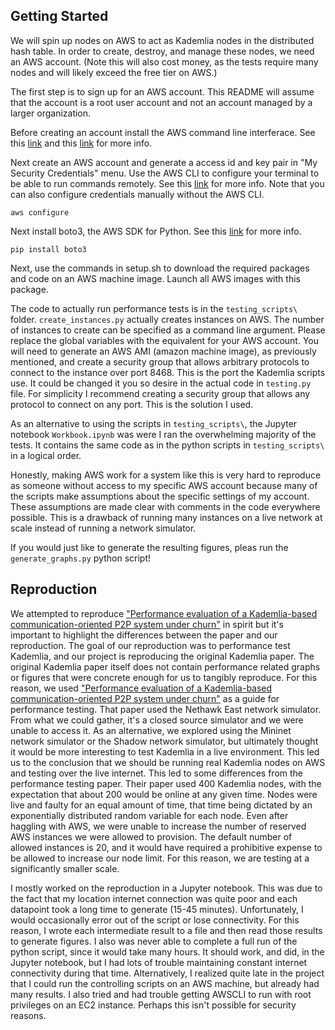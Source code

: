 ## Getting Started

We will spin up nodes on AWS to act as Kademlia nodes in the distributed hash table. In order to create, destroy, and manage these nodes, we need an AWS account. (Note this will also cost money, as the tests require many nodes and will likely exceed the free tier on AWS.)

The first step is to sign up for an AWS account. This README will assume that the account is a root user account and not an account managed by a larger organization.

Before creating an account install the AWS command line interferace. See this [link](https://docs.aws.amazon.com/cli/latest/userguide/cli-chap-welcome.html) and this [link](https://github.com/aws/aws-cli) for more info.

Next create an AWS account and generate a access id and key pair in "My Security Credentials" menu. Use the AWS CLI to configure your terminal to be able to run commands remotely. See this [link](https://github.com/aws/aws-cli) for more info. Note that you can also configure credentials manually without the AWS CLI.

`aws configure`

Next install boto3, the AWS SDK for Python. See this [link](https://github.com/boto/boto3) for more info.

`pip install boto3`

Next,  use the commands in setup.sh to download the required packages and code on an AWS machine image. Launch all AWS images with this package.

The code to actually run performance tests is in the `testing_scripts\` folder. `create_instances.py` actually creates instances on AWS. The number of instances to create can be specified as a command line argument. Please replace the global variables with the equivalent for your AWS account. You will need to generate an AWS AMI (amazon machine image), as previously mentioned, and create a security group that allows arbitrary protocols to connect to the instance over port 8468. This is the port the Kademlia scripts use. It could be changed it you so desire in the actual code in `testing.py` file. For simplicity I recommend creating a security group that allows any protocol to connect on any port. This is the solution I used.

As an alternative to using the scripts in `testing_scripts\`, the Jupyter notebook `Workbook.ipynb` was were I ran the overwhelming majority of the tests. It contains the same code as in the python scripts in `testing_scripts\` in a logical order.

Honestly, making AWS work for a system like this is very hard to reproduce as someone without access to my specific AWS account because many of the scripts make assumptions about the specific settings of my account. These assumptions are made clear with comments in the code everywhere possible. This is a drawback of running many instances on a live network at scale instead of running a network simulator.

If you would just like to generate the resulting figures, pleas run the `generate_graphs.py` python script!

## Reproduction

We attempted to reproduce ["Performance evaluation of a Kademlia-based communication-oriented P2P system under churn"](https://www.sciencedirect.com/science/article/abs/pii/S1389128609002990?via%3Dihub) in spirit but it's important to highlight the differences between the paper and our reproduction. The goal of our reproduction was to performance test Kademlia, and our project is reproducing the original Kademlia paper. The original Kademlia paper itself does not contain performance related graphs or figures that were concrete enough for us to tangibly reproduce. For this reason, we used ["Performance evaluation of a Kademlia-based communication-oriented P2P system under churn"](https://www.sciencedirect.com/science/article/abs/pii/S1389128609002990?via%3Dihub) as a guide for performance testing. That paper used the Nethawk East network simulator. From what we could gather, it's a closed source simulator and we were unable to access it. As an alternative, we explored using the Mininet network simulator or the Shadow network simulator, but ultimately thought it would be more interesting to test Kademlia in a live environment. This led us to the conclusion that we should be running real Kademlia nodes on AWS and testing over the live internet. This led to some differences from the performance testing paper. Their paper used 400 Kademlia nodes, with the expectation that about 200 would be online at any given time. Nodes were live and faulty for an equal amount of time, that time being dictated by an exponentially distributed random variable for each node. Even after haggling with AWS, we were unable to increase the number of reserved AWS instances we were allowed to provision. The default number of allowed instances is 20, and it would have required a prohibitive expense to be allowed to increase our node limit. For this reason, we are testing at a significantly smaller scale.

I mostly worked on the reproduction in a Jupyter notebook. This was due to the fact that my location internet connection was quite poor and each datapoint took a long time to generate (15-45 minutes). Unfortunately, I would occasionally error out of the script or lose connectivity. For this reason, I wrote each intermediate result to a file and then read those results to generate figures. I also was never able to complete a full run of the python script, since it would take many hours. It should work, and did, in the Jupyter notebook, but I had lots of trouble maintaining constant internet connectivity during that time. Alternatively, I realized quite late in the project that I could run the controlling scripts on an AWS machine, but already had many results. I also tried and had trouble getting AWSCLI to run with root privileges on an EC2 instance. Perhaps this isn't possible for security reasons.
